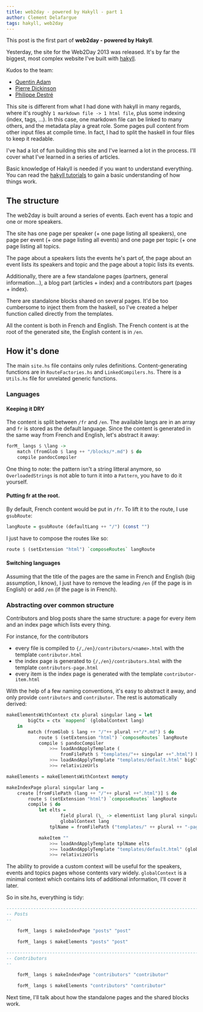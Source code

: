 ```yaml
---
title: web2day - powered by Hakyll - part 1
author: Clement Delafargue
tags: hakyll, web2day
---
```


This post is the first part of **web2day - powered by Hakyll**.

Yesterday, the site for the Web2Day 2013 was released. It's by far the
biggest, most complex website I've built with
[hakyll](http://jaspervdj.be/hakyll).

Kudos to the team:

 - [Quentin Adam](http://waxzce.org)
 - [Pierre Dickinson](http://mecanographik.fr)
 - [Philippe Destré](http://webelis.fr)

This site is different from what I had done with hakyll in many regards, where
it's roughly `1 markdown file -> 1 html file`, plus some indexing (index,
tags, …). In this case, one markdown file can be linked to many others, and
the metadata play a great role. Some pages pull content from other input files
at compile time. In fact, I had to split the haskell in four files to keep it
readable.

I've had a lot of fun building this site and I've learned a lot in the
process. I'll cover what I've learned in a series of articles.

Basic knowledge of Hakyll is needed if you want to understand everything.
You can read the [hakyll tutorials](http://jaspervdj.be/hakyll/tutorials.html)
to gain a basic understanding of how things work.

## The structure

The web2day is built around a series of events. Each event has a topic and one
or more speakers.

The site has one page per speaker (+ one page listing all speakers), one page
per event (+ one page listing all events) and one page per topic (+ one page
listing all topics.

The page about a speakers lists the events he's part of, the page about an
event lists its speakers and topic and the page about a topic lists its events.

Additionally, there are a few standalone pages (partners, general
information…), a blog part (articles + index) and a contributors part (pages +
index).

There are standalone blocks shared on several pages. It'd be too cumbersome to
inject them from the haskell, so I've created a helper function called
directly from the templates.

All the content is both in French and English. The French content is at the
root of the generated site, the English content is in `/en`.

## How it's done

The main `site.hs` file contains only rules definitions. Content-generating
functions are in `RouteFactories.hs` and `LinkedCompilers.hs`. There is a
`Utils.hs` file for unrelated generic functions.

### Languages

#### Keeping it DRY

The content is split between `/fr` and `/en`. The available langs are in an
array and `fr` is stored as the default language. Since the content is
generated in the same way from French and English, let's abstract it away:

```haskell
forM_ langs $ \lang ->
    match (fromGlob $ lang ++ "/blocks/*.md") $ do
    compile pandocCompiler
```

One thing to note: the pattern isn't a string litteral anymore, so
``OverloadedStrings`` is not able to turn it into a `Pattern`, you have to do
it yourself.

#### Putting fr at the root.

By default, French content would be put in `/fr`. To lift it to the route, I
use `gsubRoute`:

```haskell
langRoute = gsubRoute (defaultLang ++ "/") (const "")
```

I just have to compose the routes like so:

```haskell
route $ (setExtension "html") `composeRoutes` langRoute
```
#### Switching languages

Assuming that the title of the pages are the same in French and English (big
assumption, I know), I just have to remove the leading `/en` (if the page is
in English) or add `/en` (if the page is in French).

### Abstracting over common structure

Contributors and blog posts share the same structure: a page for every item
and an index page which lists every thing.

For instance, for the contributors

 - every file is compiled to `{/,/en}/contributors/<name>.html` with the
   template `contributor.html`
 - the index page is generated to `{/,/en}/contributors.html` with the
   template `contributors-page.html`
 - every item is the index page is generated with the template
   `contributor-item.html`

With the help of a few naming conventions, it's easy to abstract it away, and
only provide `contributors` and `contributor`. The rest is automatically
derived:

```haskell
makeElementsWithContext ctx plural singular lang = let
        bigCtx = ctx `mappend` (globalContext lang)
    in
        match (fromGlob $ lang ++ "/"++ plural ++"/*.md") $ do
            route $ (setExtension "html") `composeRoutes` langRoute
            compile $ pandocCompiler
                >>= loadAndApplyTemplate (
                    fromFilePath $ "templates/"++ singular ++".html") bigCtx
                >>= loadAndApplyTemplate "templates/default.html" bigCtx
                >>= relativizeUrls

makeElements = makeElementsWithContext mempty

makeIndexPage plural singular lang =
    create [fromFilePath (lang ++ "/"++ plural ++".html")] $ do
        route $ (setExtension "html") `composeRoutes` langRoute
        compile $ do
            let elts =
                    field plural (\_ -> elementList lang plural singular) `mappend`
                    globalContext lang
                tplName = fromFilePath ("templates/" ++ plural ++ "-page.html")

            makeItem ""
                >>= loadAndApplyTemplate tplName elts
                >>= loadAndApplyTemplate "templates/default.html" (globalContext lang)
                >>= relativizeUrls
```

The ability to provide a custom context will be useful for the speakers,
events and topics pages whose contents vary widely.
`globalContext` is a minimal context which contains lots of additional
information, I'll cover it later.

So in site.hs, everything is tidy:


```haskell
--------------------------------------------------------------------------------
-- Posts
--

    forM_ langs $ makeIndexPage "posts" "post"

    forM_ langs $ makeElements "posts" "post"

--------------------------------------------------------------------------------
-- Contributors
--

    forM_ langs $ makeIndexPage "contributors" "contributor"

    forM_ langs $ makeElements "contributors" "contributor"

```

Next time, I'll talk about how the standalone pages and the shared blocks work.
